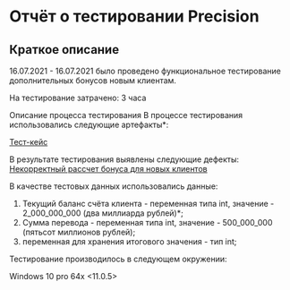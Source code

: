 # Отчёт о тестировании Precision

## Краткое описание

16.07.2021 - 16.07.2021 было проведено функциональное тестирование дополнительных бонусов новым клиентам.

На тестирование затрачено: 3 часа

Описание процесса тестирования
В процессе тестирования использовались следующие артефакты*:

[Тест-кейс](https://docs.google.com/spreadsheets/d/1AlKYIjc8tNUUDGFRJLfQ5j79sSi4fNZtNWJv1APkj6A/edit?usp=sharing)

В результате тестирования выявлены следующие дефекты:
[Некорректный рассчет бонуса для новых клиентов](https://github.com/AlexeyPotapenko/HWjava2.2/issues/1)

В качестве тестовых данных использовались данные:

1. Текущий баланс счёта клиента - переменная типа int, значение - 2_000_000_000 (два миллиарда рублей)*;
2. Сумма перевода - переменная типа int, значение - 500_000_000 (пятьсот миллионов рублей);
3. переменная для хранения итогового значения - тип int;

Тестирование производилось в следующем окружении:


Windows 10 pro 64x
<11.0.5>

